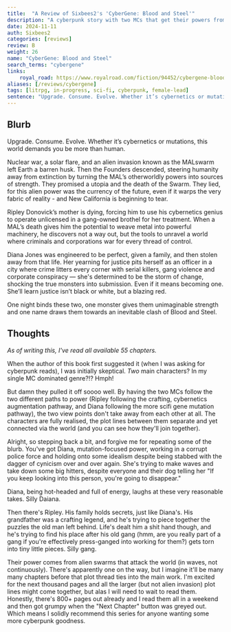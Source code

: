 ```yaml
---
title:  "A Review of Sixbees2's 'CyberGene: Blood and Steel'"
description: "A cyberpunk story with two MCs that get their powers from the same gold MAL. Biomod and crafting focus."
date: 2024-11-11
auth: Sixbees2
categories: [reviews]
review: B
weight: 26
name: "CyberGene: Blood and Steel"
search_terms: "cybergene"
links:
    royal_road: https://www.royalroad.com/fiction/94452/cybergene-blood-and-steel-slice-of-crime-litrpg
aliases: [/reviews/cybergene]
tags: [litrpg, in-progress, sci-fi, cyberpunk, female-lead]
sentence: "Upgrade. Consume. Evolve. Whether it’s cybernetics or mutations, this world demands you be more than human."
---
```



## Blurb

Upgrade. Consume. Evolve. Whether it’s cybernetics or mutations, this world demands you be more than human.

Nuclear war, a solar flare, and an alien invasion known as the MALswarm left Earth a barren husk. Then the Founders descended, steering humanity away from extinction by turning the MAL’s otherworldly powers into sources of strength. They promised a utopia and the death of the Swarm. They lied, for this alien power was the currency of the future, even if it warps the very fabric of reality - and New California is beginning to tear.

Ripley Donovick’s mother is dying, forcing him to use his cybernetics genius to operate unlicensed in a gang-owned brothel for her treatment. When a MAL’s death gives him the potential to weave metal into powerful machinery, he discovers not a way out, but the tools to unravel a world where criminals and corporations war for every thread of control.

Diana Jones was engineered to be perfect, given a family, and then stolen away from that life. Her yearning for justice pits herself as an officer in a city where crime litters every corner with serial killers, gang violence and corporate conspiracy — she's determined to be the storm of change, shocking the true monsters into submission. Even if it means becoming one. She’ll learn justice isn’t black or white, but a blazing red.

One night binds these two, one monster gives them unimaginable strength and one name draws them towards an inevitable clash of Blood and Steel.

## Thoughts

*As of writing this, I've read all available 55 chapters.*

When the author of this book first suggested it (when I was asking for cyberpunk reads), I was initially skeptical. *Two* main characters? In my single MC dominated genre?!? Hmph!

But damn they pulled it off soooo well. By having the two MCs follow the two different paths to power (Ripley following the crafting, cybernetics augmentation pathway, and Diana following the more scifi gene mutation pathway), the two view points don't take away from each other at all. The characters are fully realised, the plot lines between them separate and yet connected via the world (and you can see how they'll join together).

Alright, so stepping back a bit, and forgive me for repeating some of the blurb. You've got Diana, mutation-focused power, working in a corrupt police force and holding onto some idealism despite being stabbed with the dagger of cynicism over and over again. She's trying to make waves and take down some big hitters, despite everyone and their dog telling her "If you keep looking into this person, you're going to disappear."

Diana, being hot-headed and full of energy, laughs at these very reasonable takes. Silly Daiana.

Then there's Ripley. His family holds secrets, just like Diana's. His grandfather was a crafting legend, and he's trying to piece together the puzzles the old man left behind. Life's dealt him a shit hand though, and he's trying to find his place after his old gang (hmm, are you really part of a gang if you're effectively press-ganged into working for them?) gets torn into tiny little pieces. Silly gang.

Their power comes from alien swarms that attack the world (in waves, not continuously). There's apparently one on the way, but I imagine it'll be many many chapters before that plot thread ties into the main work. I'm excited for the next thousand pages and all the larger (but not alien invasion) plot lines might come together, but alas I will need to wait to read them. Honestly, there's 800+ pages out already and I read them all in a weekend and then got grumpy when the "Next Chapter" button was greyed out. Which means I solidly recommend this series for anyone wanting some more cyberpunk goodness.